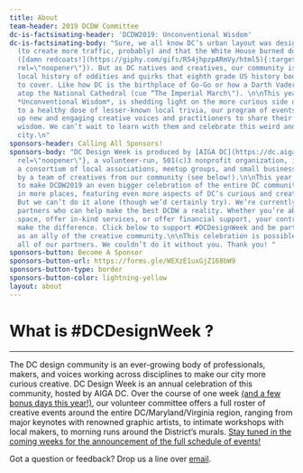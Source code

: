 ```yaml
---
title: About
team-header: 2019 DCDW Committee
dc-is-factsinating-header: 'DCDW2019: Unconventional Wisdom'
dc-is-factsinating-body: "Sure, we all know DC’s urban layout was designed by L’Enfant
  (to create more traffic, probably) and that the White House burned down in 1814
  ([damn redcoats!](https://giphy.com/gifs/R54jhpzpARmVy/html5){:target=\"_blank\"
  rel=\"noopener\"}). But as DC natives and creatives, our community is privy to a
  local history of oddities and quirks that eighth grade US history books tend not
  to cover. Like how DC is the birthplace of Go-Go or how a Darth Vader gargoyle sits
  atop the National Cathedral (cue “The Imperial March\"). \n\nThis year’s theme,
  *Unconventional Wisdom*, is shedding light on the more curious side of DC. In addition
  to a healthy dose of lesser-known local trivia, our program of events will lift
  up new and engaging creative voices and practitioners to share their own unconventional
  wisdom. We can’t wait to learn with them and celebrate this weird and wonderful
  city.\n"
sponsors-header: Calling All Sponsors!
sponsors-body: "DC Design Week is produced by [AIGA DC](https://dc.aiga.org){:target=\"_blank\"
  rel=\"noopener\"}, a volunteer-run, 501(c)3 nonprofit organization, in concert with
  a consortium of local associations, meetup groups, and small businesses — and planned
  by a team of creatives from our community (see below!).\n\nThis year, we’re looking
  to make DCDW2019 an even bigger celebration of the entire DC community — more events,
  in more places, featuring even more aspects of DC’s curious and creative community.
  But we can’t do it alone (though we’d certainly try). We’re currently looking for
  partners who can help make the best DCDW a reality. Whether you’re able to offer
  space, offer in-kind services, or offer financial support, your contribution will
  make the difference. Click below to support #DCDesignWeek and be part of the excitement
  as an ally of the creative community.\n\nThis celebration is possible because of
  all of our partners. We couldn’t do it without you. Thank you! "
sponsors-button: Become A Sponsor
sponsors-button-url: https://forms.gle/WEXzE1uxGjZ168bW9
sponsors-button-type: border
sponsors-button-color: lightning-yellow
layout: about
---
```


# What is #DCDesignWeek ?

---

The DC design community is an ever-growing body of professionals, makers, and voices working across disciplines to make our city more curious creative. DC Design Week is an annual celebration of this community, hosted by AIGA DC. Over the course of one week [(and a few bonus days this year!)](/carnegie-library/), our volunteer committee offers a full roster of creative events around the entire DC/Maryland/Virginia region, ranging from major keynotes with renowned graphic artists, to intimate workshops with local makers, to morning runs around the District’s murals. [Stay tuned in the coming weeks for the announcement of the full schedule of events!](#subscribe) 

Got a question or feedback? Drop us a line over [email](mailto:designweek@dc.aiga.org).
